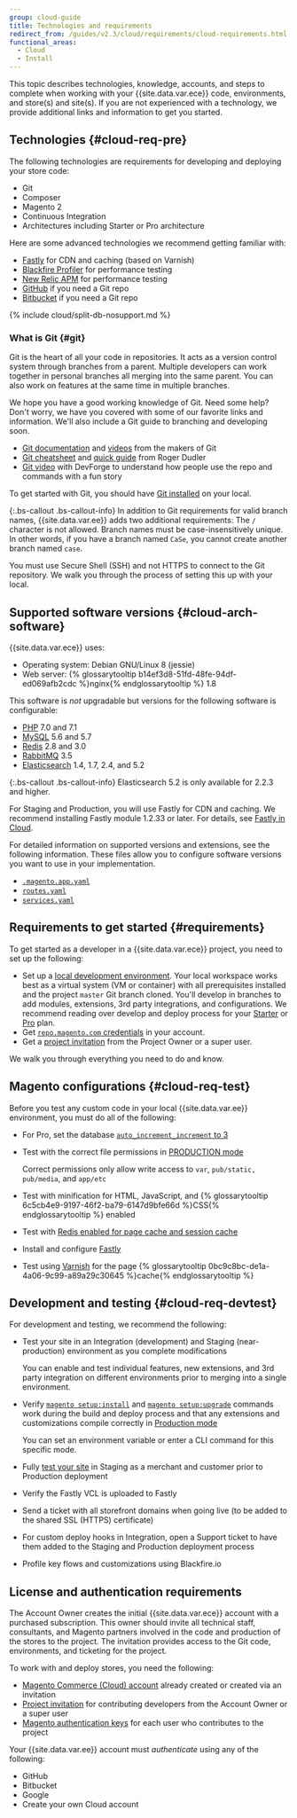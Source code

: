 ```yaml
---
group: cloud-guide
title: Technologies and requirements
redirect_from: /guides/v2.3/cloud/requirements/cloud-requirements.html
functional_areas:
  - Cloud
  - Install
---
```


This topic describes technologies, knowledge, accounts, and steps to complete when working with your {{site.data.var.ece}} code, environments, and store(s) and site(s). If you are not experienced with a technology, we provide additional links and information to get you started.

## Technologies {#cloud-req-pre}

The following technologies are requirements for developing and deploying your store code:

* Git
* Composer
* Magento 2
* Continuous Integration
* Architectures including Starter or Pro architecture

Here are some advanced technologies we recommend getting familiar with:

* [Fastly]({{page.baseurl}}/cloud/cdn/cloud-fastly.html) for CDN and caching (based on Varnish)
* [Blackfire Profiler]({{page.baseurl}}/cloud/configure/blackfire.html) for performance testing
* [New Relic APM]({{page.baseurl}}/cloud/project/new-relic.html) for performance testing
* [GitHub]({{page.baseurl}}/cloud/integrations/github-integration.html) if you need a Git repo
* [Bitbucket]({{page.baseurl}}/cloud/integrations/bitbucket-integration.html) if you need a Git repo

{% include cloud/split-db-nosupport.md %}

### What is Git {#git}

Git is the heart of all your code in repositories. It acts as a version control system through branches from a parent. Multiple developers can work together in personal branches all merging into the same parent. You can also work on features at the same time in multiple branches.

We hope you have a good working knowledge of Git. Need some help? Don't worry, we have you covered with some of our favorite links and information. We'll also include a Git guide to branching and developing soon.

* [Git documentation](https://git-scm.com/documentation) and [videos](https://git-scm.com/videos) from the makers of Git
* [Git cheatsheet](http://rogerdudler.github.io/git-guide/files/git_cheat_sheet.pdf) and [quick guide](http://rogerdudler.github.io/git-guide/) from Roger Dudler
* [Git video](https://www.youtube.com/watch?v=8KCQe9Pm1kg) with DevForge to understand how people use the repo and commands with a fun story

To get started with Git, you should have [Git installed](https://git-scm.com/downloads) on your local.

{:.bs-callout .bs-callout-info}
In addition to Git requirements for valid branch names, {{site.data.var.ee}} adds two additional requirements:
The `/` character is not allowed. Branch names must be case-insensitively unique. In other words, if you have a branch named `CaSe`, you cannot create another branch named `case`.

You must use Secure Shell (SSH) and not HTTPS to connect to the Git repository. We walk you through the process of setting this up with your local.

## Supported software versions {#cloud-arch-software}

{{site.data.var.ece}} uses:

* Operating system: Debian GNU/Linux 8 (jessie)
* Web server: {% glossarytooltip b14ef3d8-51fd-48fe-94df-ed069afb2cdc %}nginx{% endglossarytooltip %} 1.8

This software is _not_ upgradable but versions for the following software is configurable:

* [PHP]({{page.baseurl}}/cloud/configure/magento-app-yaml.html) 7.0 and 7.1
* [MySQL]({{page.baseurl}}/cloud/configure/services-mysql.html) 5.6 and 5.7
* [Redis]({{page.baseurl}}/cloud/configure/services-redis.html) 2.8 and 3.0
* [RabbitMQ]({{page.baseurl}}/cloud/configure/services-rabbitmq.html) 3.5
* [Elasticsearch]({{page.baseurl}}/cloud/configure/services-elasticsearch.html) 1.4, 1.7, 2.4, and 5.2

{:.bs-callout .bs-callout-info}
Elasticsearch 5.2 is only available for 2.2.3 and higher.

For Staging and Production, you will use Fastly for CDN and caching. We recommend installing Fastly module 1.2.33 or later. For details, see [Fastly in Cloud]({{page.baseurl}}/cloud/cdn/cloud-fastly.html).

For detailed information on supported versions and extensions, see the following information. These files allow you to configure software versions you want to use in your implementation.

* [`.magento.app.yaml`]({{page.baseurl}}/cloud/configure/magento-app-yaml.html)
* [`routes.yaml`]({{page.baseurl}}/cloud/configure/routes-yaml.html)
* [`services.yaml`]({{page.baseurl}}/cloud/configure/services-yaml.html)

## Requirements to get started {#requirements}

To get started as a developer in a {{site.data.var.ece}} project, you need to set up the following:

* Set up a [local development environment]({{page.baseurl}}/cloud/setup/setup-project-local-workspace.html). Your local workspace works best as a virtual system (VM or container) with all prerequisites installed and the project `master` Git branch cloned. You'll develop in branches to add modules, extensions, 3rd party integrations, and configurations. We recommend reading over develop and deploy process for your [Starter]({{page.baseurl}}/cloud/architecture/starter-develop-deploy-workflow.html) or [Pro]({{page.baseurl}}/cloud/architecture/pro-develop-deploy-workflow.html) plan.
* Get [`repo.magento.com` credentials]({{page.baseurl}}/install/getting-started/magento-authentication-keys.html) in your account.
* Get a [project invitation]({{page.baseurl}}/cloud/onboarding/onboarding-tasks.html#users) from the Project Owner or a super user.

We walk you through everything you need to do and know.

## Magento configurations {#cloud-req-test}

Before you test any custom code in your local {{site.data.var.ee}} environment, you must do all of the following:

* For Pro, set the database [`auto_increment_increment` to 3]({{page.baseurl}}/cloud/setup/install-magento-prerequisites.html#database)
* Test with the correct file permissions in [PRODUCTION mode]({{page.baseurl}}/configure/application-initialization/magento-modes.html#production-mode)

  Correct permissions only allow write access to `var`, `pub/static, pub/media`, and `app/etc`

* Test with minification for HTML, JavaScript, and {% glossarytooltip 6c5cb4e9-9197-46f2-ba79-6147d9bfe66d %}CSS{% endglossarytooltip %} enabled
* Test with [Redis enabled for page cache and session cache]({{page.baseurl}}/configure/caching/redis.html)
* Install and configure [Fastly]({{page.baseurl}}/cloud/cdn/configure-fastly.html)
* Test using [Varnish]({{page.baseurl}}/configure/caching/varnish.html) for the page {% glossarytooltip 0bc9c8bc-de1a-4a06-9c99-a89a29c30645 %}cache{% endglossarytooltip %}

## Development and testing {#cloud-req-devtest}

For development and testing, we recommend the following:

* Test your site in an Integration (development) and Staging (near-production) environment as you complete modifications

  You can enable and test individual features, new extensions, and 3rd party integration on different environments prior to merging into a single environment.

* Verify [`magento setup:install`]({{page.baseurl}}/install/command-line/install.html) and [`magento setup:upgrade`]({{page.baseurl}}/system-update-upgrade/cli.html) commands work during the build and deploy process and that any extensions and customizations compile correctly in [Production mode]({{page.baseurl}}/configure/application-initialization/magento-modes.html#production-mode)

  You can set an environment variable or enter a CLI command for this specific mode.

* Fully [test your site]({{page.baseurl}}/cloud/deploy/test-deploy.html) in Staging as a merchant and customer prior to Production deployment
* Verify the Fastly VCL is uploaded to Fastly
* Send a ticket with all storefront domains when going live (to be added to the shared SSL (HTTPS) certificate)
* For custom deploy hooks in Integration, open a Support ticket to have them added to the Staging and Production deployment process
* Profile key flows and customizations using Blackfire.io

## License and authentication requirements

The Account Owner creates the initial {{site.data.var.ece}} account with a purchased subscription. This owner should invite all technical staff, consultants, and Magento partners involved in the code and production of the stores to the project. The invitation provides access to the Git code, environments, and ticketing for the project.

To work with and deploy stores, you need the following:

* [Magento Commerce (Cloud) account]({{page.baseurl}}/cloud/onboarding/onboarding-tasks.html#cloud-first-acct) already created or created via an invitation
* [Project invitation]({{page.baseurl}}/cloud/onboarding/onboarding-tasks.html#users) for contributing developers from the Account Owner or a super user
* [Magento authentication keys]({{page.baseurl}}/install/getting-started/magento-authentication-keys.html) for each user who contributes to the project

Your {{site.data.var.ee}} account must _authenticate_ using any of the following:

* GitHub
* Bitbucket
* Google
* Create your own Cloud account

